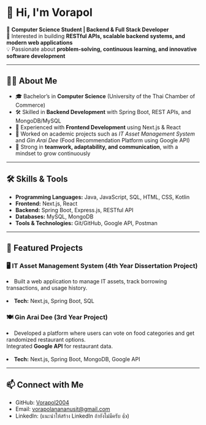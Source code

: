 <h1>👋 Hi, I'm Vorapol</h1>

<p>
🚀 <strong>Computer Science Student | Backend & Full Stack Developer</strong><br>
📌 Interested in building <strong>RESTful APIs, scalable backend systems, and modern web applications</strong><br>
💡 Passionate about <strong>problem-solving, continuous learning, and innovative software development</strong>
</p>

<hr>

<h2>👨‍💻 About Me</h2>
<ul>
  <li>🎓 Bachelor’s in <strong>Computer Science</strong> (University of the Thai Chamber of Commerce)</li>
  <li>🛠️ Skilled in <strong>Backend Development</strong> with Spring Boot, REST APIs, and MongoDB/MySQL</li>
  <li>🌱 Experienced with <strong>Frontend Development</strong> using Next.js & React</li>
  <li>🔎 Worked on academic projects such as <em>IT Asset Management System</em> and <em>Gin Arai Dee</em> (Food Recommendation Platform using Google API)</li>
  <li>🤝 Strong in <strong>teamwork, adaptability, and communication</strong>, with a mindset to grow continuously</li>
</ul>

<hr>

<h2>🛠️ Skills & Tools</h2>
<ul>
  <li><strong>Programming Languages:</strong> Java, JavaScript, SQL, HTML, CSS, Kotlin</li>
  <li><strong>Frontend:</strong> Next.js, React</li>
  <li><strong>Backend:</strong> Spring Boot, Express.js, RESTful API</li>
  <li><strong>Databases:</strong> MySQL, MongoDB</li>
  <li><strong>Tools & Technologies:</strong> Git/GitHub, Google API, Postman</li>
</ul>

<hr>

<h2>📂 Featured Projects</h2>

<h3>🖥️ IT Asset Management System (4th Year Dissertation Project)</h3>
<p>
<li>Built a web application to manage IT assets, track borrowing transactions, and usage history. </li>
<br>
<li><strong>Tech:</strong> Next.js, Spring Boot, SQL </li>
</p>

<h3>🍽️ Gin Arai Dee (3rd Year Project)</h3>
  <p>
   <li> Developed a platform where users can vote on food categories and get randomized restaurant options.<br>
    Integrated <strong>Google API</strong> for restaurant data.</li>
    <br>
<li> <strong>Tech:</strong> Next.js, Spring Boot, MongoDB, Google API </li>
</p>

<hr>

<h2>📫 Connect with Me</h2>
<ul>
  <li>GitHub: <a href="https://github.com/Vorapol2004">Vorapol2004</a></li>
  <li>Email: <a href="mailto:vorapolanananusit@gmail.com">vorapolanananusit@gmail.com</a></li>
  <li>LinkedIn: (แนะนำให้สร้าง LinkedIn ถ้ายังไม่มีครับ 👍)</li>
</ul>
